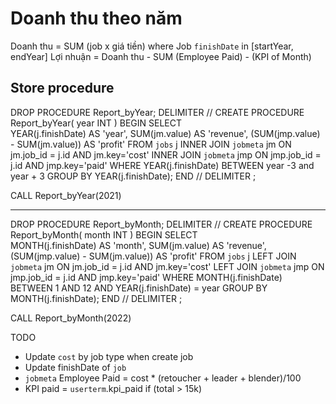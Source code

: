 # Doanh thu theo năm
Doanh thu = SUM (job  x  giá tiền) where Job `finishDate` in [startYear, endYear]
Lợi nhuận = Doanh thu - SUM (Employee Paid) - (KPI of Month)


## Store procedure
DROP PROCEDURE  Report_byYear;
DELIMITER //
CREATE PROCEDURE Report_byYear(
    year INT
)
BEGIN
    SELECT  
        YEAR(j.finishDate) AS 'year',
        SUM(jm.value) AS 'revenue',
        (SUM(jmp.value) - SUM(jm.value)) AS 'profit'
    FROM `jobs` j
        INNER JOIN `jobmeta` jm ON jm.job_id = j.id 
        AND jm.key='cost'
        INNER JOIN `jobmeta` jmp ON jmp.job_id = j.id 
        AND jmp.key='paid'
    WHERE YEAR(j.finishDate) BETWEEN year -3 and year + 3
    GROUP BY YEAR(j.finishDate);
END //
DELIMITER ;

CALL Report_byYear(2021)

--------------------------------------------------------
DROP PROCEDURE  Report_byMonth;
DELIMITER //
CREATE PROCEDURE Report_byMonth(
    month INT
)
BEGIN
    SELECT  
        MONTH(j.finishDate) AS 'month',
        SUM(jm.value) AS 'revenue',
        (SUM(jmp.value) - SUM(jm.value)) AS 'profit'
    FROM `jobs` j
        LEFT JOIN `jobmeta` jm ON jm.job_id = j.id 
        AND jm.key='cost'
        LEFT JOIN `jobmeta` jmp ON jmp.job_id = j.id 
        AND jmp.key='paid'
    WHERE MONTH(j.finishDate) BETWEEN 1 AND 12
        AND YEAR(j.finishDate) = year
    GROUP BY MONTH(j.finishDate);
END //
DELIMITER ;

CALL Report_byMonth(2022)


TODO
- Update `cost` by job type when create job
- Update finishDate of `job`
- `jobmeta` Employee Paid = cost * (retoucher + leader + blender)/100
- KPI paid = `userterm`.kpi_paid if (total > 15k)
